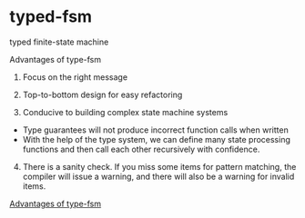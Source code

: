 typed-fsm
==========

typed finite-state machine

Advantages of type-fsm
1. Focus on the right message

2. Top-to-bottom design for easy refactoring

3. Conducive to building complex state machine systems

  + Type guarantees will not produce incorrect function calls when written
  + With the help of the type system, we can define many state processing functions and then call each other recursively with confidence.

4. There is a sanity check. If you miss some items for pattern matching, the compiler will issue a warning, and there will also be a warning for invalid items.


[Advantages of type-fsm](https://discourse.haskell.org/t/advantages-of-type-fsm/9679)
